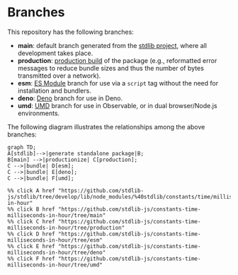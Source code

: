 <!--

@license Apache-2.0

Copyright (c) 2022 The Stdlib Authors.

Licensed under the Apache License, Version 2.0 (the "License");
you may not use this file except in compliance with the License.
You may obtain a copy of the License at

    http://www.apache.org/licenses/LICENSE-2.0

Unless required by applicable law or agreed to in writing, software
distributed under the License is distributed on an "AS IS" BASIS,
WITHOUT WARRANTIES OR CONDITIONS OF ANY KIND, either express or implied.
See the License for the specific language governing permissions and
limitations under the License.

-->

# Branches

This repository has the following branches:

-   **main**: default branch generated from the [stdlib project][stdlib-url], where all development takes place.
-   **production**: [production build][production-url] of the package (e.g., reformatted error messages to reduce bundle sizes and thus the number of bytes transmitted over a network).
-   **esm**: [ES Module][esm-url] branch for use via a `script` tag without the need for installation and bundlers.
-   **deno**: [Deno][deno-url] branch for use in Deno.
-   **umd**: [UMD][umd-url] branch for use in Observable, or in dual browser/Node.js environments.

The following diagram illustrates the relationships among the above branches:

```mermaid
graph TD;
A[stdlib]-->|generate standalone package|B;
B[main] -->|productionize| C[production];
C -->|bundle| D[esm];
C -->|bundle| E[deno];
C -->|bundle| F[umd];

%% click A href "https://github.com/stdlib-js/stdlib/tree/develop/lib/node_modules/%40stdlib/constants/time/milliseconds-in-hour"
%% click B href "https://github.com/stdlib-js/constants-time-milliseconds-in-hour/tree/main"
%% click C href "https://github.com/stdlib-js/constants-time-milliseconds-in-hour/tree/production"
%% click D href "https://github.com/stdlib-js/constants-time-milliseconds-in-hour/tree/esm"
%% click E href "https://github.com/stdlib-js/constants-time-milliseconds-in-hour/tree/deno"
%% click F href "https://github.com/stdlib-js/constants-time-milliseconds-in-hour/tree/umd"
```

[stdlib-url]: https://github.com/stdlib-js/stdlib/tree/develop/lib/node_modules/%40stdlib/constants/time/milliseconds-in-hour
[production-url]: https://github.com/stdlib-js/constants-time-milliseconds-in-hour/tree/production
[deno-url]: https://github.com/stdlib-js/constants-time-milliseconds-in-hour/tree/deno
[umd-url]: https://github.com/stdlib-js/constants-time-milliseconds-in-hour/tree/umd
[esm-url]: https://github.com/stdlib-js/constants-time-milliseconds-in-hour/tree/esm
